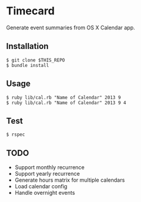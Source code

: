 # Timecard

Generate event summaries from OS X Calendar app.

## Installation

```
$ git clone $THIS_REPO
$ bundle install
```

## Usage

```
$ ruby lib/cal.rb "Name of Calendar" 2013 9
$ ruby lib/cal.rb "Name of Calendar" 2013 9 4
```

## Test

```
$ rspec
```

## TODO

- Support monthly recurrence
- Support yearly recurrence
- Generate hours matrix for multiple calendars
- Load calendar config
- Handle overnight events
